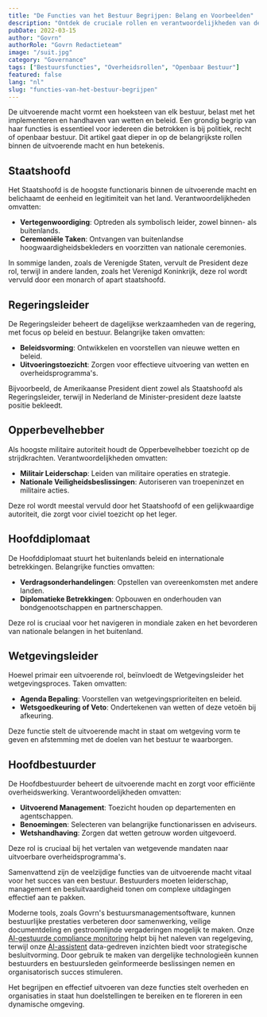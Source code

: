 ```yaml
---
title: "De Functies van het Bestuur Begrijpen: Belang en Voorbeelden"
description: "Ontdek de cruciale rollen en verantwoordelijkheden van de uitvoerende macht, waaronder het Staatshoofd, Regeringsleider, Opperbevelhebber, Hoofddiplomaat, Wetgevingsleider en Hoofdbestuurder."
pubDate: 2022-03-15
author: "Govrn"
authorRole: "Govrn Redactieteam"
image: "/suit.jpg"
category: "Governance"
tags: ["Bestuursfuncties", "Overheidsrollen", "Openbaar Bestuur"]
featured: false
lang: "nl"
slug: "functies-van-het-bestuur-begrijpen"
---
```


De uitvoerende macht vormt een hoeksteen van elk bestuur, belast met het implementeren en handhaven van wetten en beleid. Een grondig begrip van haar functies is essentieel voor iedereen die betrokken is bij politiek, recht of openbaar bestuur. Dit artikel gaat dieper in op de belangrijkste rollen binnen de uitvoerende macht en hun betekenis.

## Staatshoofd

Het Staatshoofd is de hoogste functionaris binnen de uitvoerende macht en belichaamt de eenheid en legitimiteit van het land. Verantwoordelijkheden omvatten:

- **Vertegenwoordiging**: Optreden als symbolisch leider, zowel binnen- als buitenlands.
- **Ceremoniële Taken**: Ontvangen van buitenlandse hoogwaardigheidsbekleders en voorzitten van nationale ceremonies.

In sommige landen, zoals de Verenigde Staten, vervult de President deze rol, terwijl in andere landen, zoals het Verenigd Koninkrijk, deze rol wordt vervuld door een monarch of apart staatshoofd.

## Regeringsleider

De Regeringsleider beheert de dagelijkse werkzaamheden van de regering, met focus op beleid en bestuur. Belangrijke taken omvatten:

- **Beleidsvorming**: Ontwikkelen en voorstellen van nieuwe wetten en beleid.
- **Uitvoeringstoezicht**: Zorgen voor effectieve uitvoering van wetten en overheidsprogramma's.

Bijvoorbeeld, de Amerikaanse President dient zowel als Staatshoofd als Regeringsleider, terwijl in Nederland de Minister-president deze laatste positie bekleedt.

## Opperbevelhebber

Als hoogste militaire autoriteit houdt de Opperbevelhebber toezicht op de strijdkrachten. Verantwoordelijkheden omvatten:

- **Militair Leiderschap**: Leiden van militaire operaties en strategie.
- **Nationale Veiligheidsbeslissingen**: Autoriseren van troepeninzet en militaire acties.

Deze rol wordt meestal vervuld door het Staatshoofd of een gelijkwaardige autoriteit, die zorgt voor civiel toezicht op het leger.

## Hoofddiplomaat

De Hoofddiplomaat stuurt het buitenlands beleid en internationale betrekkingen. Belangrijke functies omvatten:

- **Verdragsonderhandelingen**: Opstellen van overeenkomsten met andere landen.
- **Diplomatieke Betrekkingen**: Opbouwen en onderhouden van bondgenootschappen en partnerschappen.

Deze rol is cruciaal voor het navigeren in mondiale zaken en het bevorderen van nationale belangen in het buitenland.

## Wetgevingsleider

Hoewel primair een uitvoerende rol, beïnvloedt de Wetgevingsleider het wetgevingsproces. Taken omvatten:

- **Agenda Bepaling**: Voorstellen van wetgevingsprioriteiten en beleid.
- **Wetsgoedkeuring of Veto**: Ondertekenen van wetten of deze vetoën bij afkeuring.

Deze functie stelt de uitvoerende macht in staat om wetgeving vorm te geven en afstemming met de doelen van het bestuur te waarborgen.

## Hoofdbestuurder

De Hoofdbestuurder beheert de uitvoerende macht en zorgt voor efficiënte overheidswerking. Verantwoordelijkheden omvatten:

- **Uitvoerend Management**: Toezicht houden op departementen en agentschappen.
- **Benoemingen**: Selecteren van belangrijke functionarissen en adviseurs.
- **Wetshandhaving**: Zorgen dat wetten getrouw worden uitgevoerd.

Deze rol is cruciaal bij het vertalen van wetgevende mandaten naar uitvoerbare overheidsprogramma's.

Samenvattend zijn de veelzijdige functies van de uitvoerende macht vitaal voor het succes van een bestuur. Bestuurders moeten leiderschap, management en besluitvaardigheid tonen om complexe uitdagingen effectief aan te pakken.

Moderne tools, zoals Govrn's bestuursmanagementsoftware, kunnen bestuurlijke prestaties verbeteren door samenwerking, veilige documentdeling en gestroomlijnde vergaderingen mogelijk te maken. Onze [AI-gestuurde compliance monitoring](/features/ai-board-compliance-monitoring) helpt bij het naleven van regelgeving, terwijl onze [AI-assistent](/features/ai-assistant) data-gedreven inzichten biedt voor strategische besluitvorming. Door gebruik te maken van dergelijke technologieën kunnen bestuurders en bestuursleden geïnformeerde beslissingen nemen en organisatorisch succes stimuleren.

Het begrijpen en effectief uitvoeren van deze functies stelt overheden en organisaties in staat hun doelstellingen te bereiken en te floreren in een dynamische omgeving.
